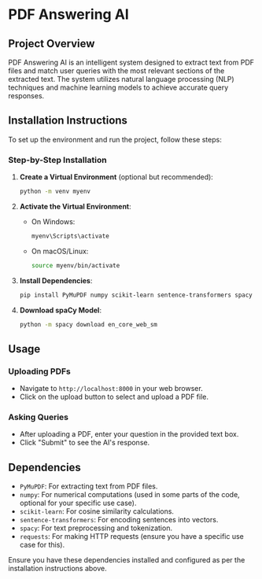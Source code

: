 # PDF Answering AI

## Project Overview
PDF Answering AI is an intelligent system designed to extract text from PDF files and match user queries with the most relevant sections of the extracted text. The system utilizes natural language processing (NLP) techniques and machine learning models to achieve accurate query responses.

## Installation Instructions
To set up the environment and run the project, follow these steps:

### Step-by-Step Installation
1. **Create a Virtual Environment** (optional but recommended):
   ```bash
   python -m venv myenv
   ```

2. **Activate the Virtual Environment**:
   - On Windows:
     ```bash
     myenv\Scripts\activate
     ```
   - On macOS/Linux:
     ```bash
     source myenv/bin/activate
     ```

3. **Install Dependencies**:
   ```bash
   pip install PyMuPDF numpy scikit-learn sentence-transformers spacy requests
   ```

4. **Download spaCy Model**:
   ```bash
   python -m spacy download en_core_web_sm
   ```

## Usage
### Uploading PDFs
- Navigate to `http://localhost:8000` in your web browser.
- Click on the upload button to select and upload a PDF file.

### Asking Queries
- After uploading a PDF, enter your question in the provided text box.
- Click "Submit" to see the AI's response.

## Dependencies
- `PyMuPDF`: For extracting text from PDF files.
- `numpy`: For numerical computations (used in some parts of the code, optional for your specific use case).
- `scikit-learn`: For cosine similarity calculations.
- `sentence-transformers`: For encoding sentences into vectors.
- `spacy`: For text preprocessing and tokenization.
- `requests`: For making HTTP requests (ensure you have a specific use case for this).

Ensure you have these dependencies installed and configured as per the installation instructions above.
